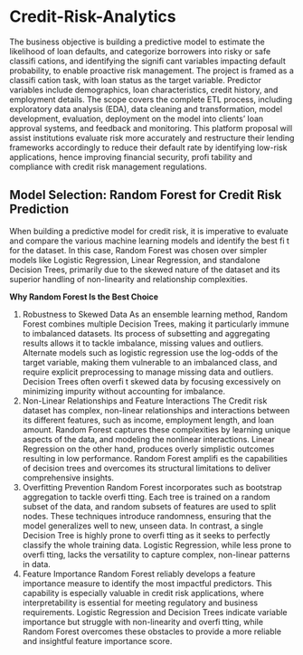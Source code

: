 # Credit-Risk-Analytics
The business objective is building a predictive model to estimate the likelihood of loan defaults, and categorize borrowers into risky or safe classifi cations, and identifying the signifi cant variables impacting default probability, to enable proactive risk management. The project is framed as a classifi cation task, with loan status as the target variable. Predictor variables include demographics, loan characteristics, credit history, and employment details. The scope covers the complete ETL process, including exploratory data analysis (EDA), data cleaning and transformation, model development, evaluation, deployment on the model into clients’ loan approval systems, and feedback and monitoring. This platform proposal will assist institutions evaluate risk more accurately and restructure their lending frameworks accordingly to reduce their default rate by identifying low-risk applications, hence improving financial security, profi tability and compliance with credit risk management regulations.
## Model Selection: Random Forest for Credit Risk Prediction
When building a predictive model for credit risk, it is imperative to evaluate and compare the various machine learning models and identify the best fi t for the dataset. In this case, Random Forest was chosen over simpler models like Logistic Regression, Linear Regression, and standalone Decision Trees, primarily due to the skewed nature of the dataset and its superior handling of non-linearity and relationship complexities.

<b>Why Random Forest Is the Best Choice</b>
1. Robustness to Skewed Data
   As an ensemble learning method, Random Forest combines multiple Decision Trees, making it particularly immune to imbalanced datasets. Its process of subsetting and aggregating results allows it to tackle imbalance, missing values and outliers. Alternate models such as logistic regression use the log-odds of the target variable, making them vulnerable to an imbalanced class, and require explicit preprocessing to manage missing data and outliers. Decision Trees often overfi t skewed data by focusing excessively on minimizing impurity without accounting for imbalance.
3. Non-Linear Relationships and Feature Interactions
   The Credit risk dataset has complex, non-linear relationships and interactions between its different features, such as income, employment length, and loan amount. Random Forest captures these complexities by learning unique aspects of the data, and modeling the nonlinear interactions. Linear Regression on the other hand, produces overly simplistic outcomes resulting in low performance. Random Forest amplifi es the capabilities of decision trees and overcomes its structural limitations to deliver comprehensive insights.
5. Overfitting Prevention
   Random Forest incorporates such as bootstrap aggregation to tackle overfi tting. Each tree is trained on a random subset of the data, and random subsets of features are used to split nodes. These techniques introduce randomness, ensuring that the model generalizes well to new, unseen data. In contrast, a single Decision Tree is highly prone to overfi tting as it seeks to perfectly classify the whole training data. Logistic Regression, while less prone to overfi tting, lacks the versatility to capture complex, non-linear patterns in data.
7. Feature Importance
   Random Forest reliably develops a feature importance measure to identify the most impactful predictors. This capability is especially valuable in credit risk applications, where interpretability is essential for meeting regulatory and business requirements. Logistic Regression and Decision Trees indicate variable importance but struggle with non-linearity and overfi tting, while Random Forest overcomes these obstacles to provide a more reliable and insightful feature importance score.
